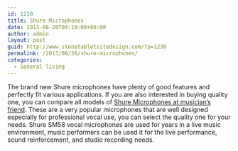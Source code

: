 ```yaml
---
id: 1230
title: Shure Microphones
date: 2013-08-20T04:19:00+00:00
author: admin
layout: post
guid: http://www.stonetabletsitedesign.com/?p=1230
permalink: /2013/08/20/shure-microphones/
categories:
  - General living
---
```

The brand new Shure microphones have plenty of good features and perfectly fit various applications. If you are also interested in buying quality one, you can compare all models of [Shure Microphones at musician&#8217;s friend](http://www.musiciansfriend.com/microphones/shure). These are a very popular microphones that are well designed especially for professional vocal use, you can select the quality one for your needs. Shure SM58 vocal microphones are used for years in a live music environment, music performers can be used it for the live performance, sound reinforcement, and studio recording needs.